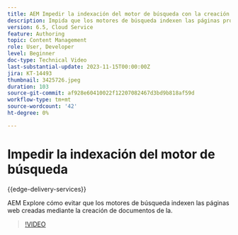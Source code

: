 ```yaml
---
title: AEM Impedir la indexación del motor de búsqueda con la creación de documentos de
description: Impida que los motores de búsqueda indexen las páginas proporcionadas por los Edge Delivery Services.
version: 6.5, Cloud Service
feature: Authoring
topic: Content Management
role: User, Developer
level: Beginner
doc-type: Technical Video
last-substantial-update: 2023-11-15T00:00:00Z
jira: KT-14493
thumbnail: 3425726.jpeg
duration: 103
source-git-commit: af928e60410022f12207082467d3bd9b818af59d
workflow-type: tm+mt
source-wordcount: '42'
ht-degree: 0%

---
```



# Impedir la indexación del motor de búsqueda

{{edge-delivery-services}}

AEM Explore cómo evitar que los motores de búsqueda indexen las páginas web creadas mediante la creación de documentos de la.

>[!VIDEO](https://video.tv.adobe.com/v/3425726/?learn=on)
